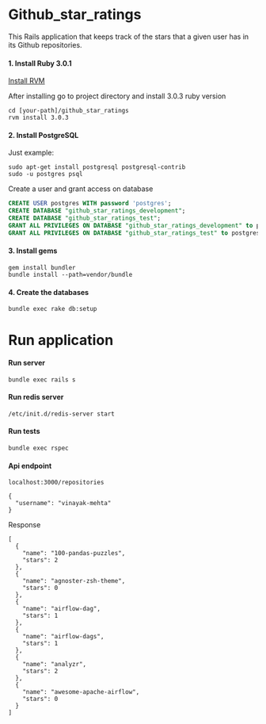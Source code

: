 # Github_star_ratings

This Rails application that keeps track of the stars that a given user has in its Github repositories.

#### 1. Install Ruby 3.0.1

[Install RVM](https://rvm.io/rvm/install)

After installing go to project directory and install 3.0.3 ruby version
```
cd [your-path]/github_star_ratings
rvm install 3.0.3
```

#### 2. Install PostgreSQL

Just example:
```
sudo apt-get install postgresql postgresql-contrib
sudo -u postgres psql
```
Create a user and grant access on database
```sql
CREATE USER postgres WITH password 'postgres';
CREATE DATABASE "github_star_ratings_development";
CREATE DATABASE "github_star_ratings_test";
GRANT ALL PRIVILEGES ON DATABASE "github_star_ratings_development" to postgres;
GRANT ALL PRIVILEGES ON DATABASE "github_star_ratings_test" to postgres;
```

#### 3. Install gems
```
gem install bundler
bundle install --path=vendor/bundle
```

#### 4. Create the databases
```
bundle exec rake db:setup
```

# Run application

#### Run server
```
bundle exec rails s
```

#### Run redis server
```
/etc/init.d/redis-server start
```

#### Run tests
```
bundle exec rspec
```

#### Api endpoint

```
localhost:3000/repositories
```

```
{
  "username": "vinayak-mehta"
}
```
Response

```
[
  {
    "name": "100-pandas-puzzles",
    "stars": 2
  },
  {
    "name": "agnoster-zsh-theme",
    "stars": 0
  },
  {
    "name": "airflow-dag",
    "stars": 1
  },
  {
    "name": "airflow-dags",
    "stars": 1
  },
  {
    "name": "analyzr",
    "stars": 2
  },
  {
    "name": "awesome-apache-airflow",
    "stars": 0
  }
]
```